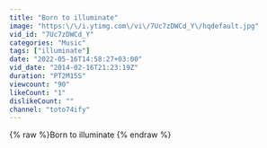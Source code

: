 ```yaml
---
title: "Born to illuminate"
image: "https:\/\/i.ytimg.com\/vi\/7Uc7zDWCd_Y\/hqdefault.jpg"
vid_id: "7Uc7zDWCd_Y"
categories: "Music"
tags: ["illuminate"]
date: "2022-05-16T14:58:27+03:00"
vid_date: "2014-02-16T21:23:19Z"
duration: "PT2M15S"
viewcount: "90"
likeCount: "1"
dislikeCount: ""
channel: "toto74ify"
---
```

{% raw %}Born to illuminate {% endraw %}
